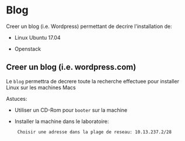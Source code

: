 
# Blog


Creer un blog (i.e. Wordpress) permettant de decrire l'installation de:

* Linux Ubuntu 17.04

* Openstack

## Creer un blog (i.e. wordpress.com)

Le `blog` permettra de decrere toute la recherche effectuee pour installer Linux sur les machines Macs

Astuces: 

* Utiliser un CD-Rom pour `booter` sur la machine

* Installer la machine dans le laboratoire:

       Choisir une adresse dans la plage de reseau: 10.13.237.2/28

